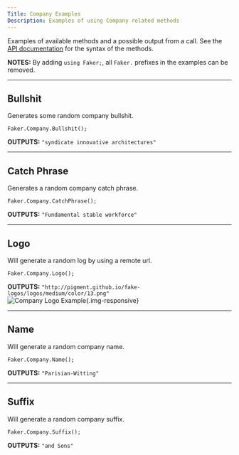 ```yaml
---
Title: Company Examples
Description: Examples of using Company related methods
---
```


Examples of available methods and a possible output from a call.
See the [API documentation](../../api/Faker/Company) for the syntax of the methods.

**NOTES:**
By adding `using Faker;`, all `Faker.` prefixes in the examples can be removed.

- - -

## Bullshit
Generates some random company bullshit.
```
Faker.Company.Bullshit();
```
**OUTPUTS:** `"syndicate innovative architectures"`

- - -

## Catch Phrase
Generates a random company catch phrase.
```
Faker.Company.CatchPhrase();
```
**OUTPUTS:** `"Fundamental stable workforce"`

- - -

## Logo
Will generate a random log by using a remote url.
```
Faker.Company.Logo();
```
**OUTPUTS:** `"http://pigment.github.io/fake-logos/logos/medium/color/13.png"`  
![Company Logo Example](http://pigment.github.io/fake-logos/logos/medium/color/13.png){.img-responsive}

- - -

## Name
Will generate a random company name.
```
Faker.Company.Name();
```
**OUTPUTS:** `"Parisian-Witting"`

- - -

## Suffix
Will generate a random company suffix.
```
Faker.Company.Suffix();
```
**OUTPUTS:** `"and Sons"`
